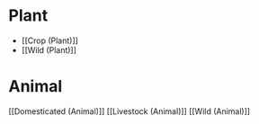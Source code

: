 # Plant
- [[Crop (Plant)]]
- [[Wild (Plant)]]
# Animal
[[Domesticated (Animal)]]
[[Livestock (Animal)]]
[[Wild (Animal)]]
